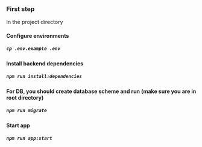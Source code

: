 ### First step

In the project directory

#### Configure environments
##### `cp .env.example .env`

#### Install backend dependencies
##### `npm run install:dependencies`

#### For DB, you should create database scheme and run (make sure you are in root directory)
##### `npm run migrate`

#### Start app
##### `npm run app:start`
